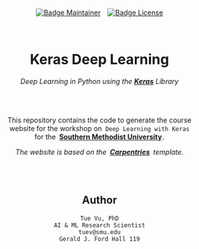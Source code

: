 
<br>

<div align = center>

[![Badge Maintainer]][Tue Vu]   [![Badge License]][License]

<br>

# Keras Deep Learning

*Deep Learning in Python using the **[Keras]** Library*

<br>
<br>

This repository contains the code to generate the course <br>
website for the workshop on `Deep Learning with Keras` <br>
for the **[Southern Methodist University]** .

*The website is based on the **[Carpentries]** template.*

<br>
<br>

## Author

```
Tue Vu, PhD
AI & ML Research Scientist
tuev@smu.edu
Gerald J. Ford Hall 119
```

</div>

<br>


<!----------------------------------------------------------------------------->

[Southern Methodist University]: https://www.smu.edu/
[Carpentries]: https://carpentries.org/
[Tue Vu]: https://github.com/vuminhtue
[Keras]: https://github.com/keras-team/keras

[License]: LICENSE


<!---------------------------------[ Badges ]---------------------------------->

[Badge Maintainer]: https://img.shields.io/badge/Maintainer-Tue_Vu-1f7a66?style=for-the-badge&labelColor=29a288
[Badge License]: https://img.shields.io/badge/License-MIT-ac8b11.svg?style=for-the-badge&labelColor=yellow